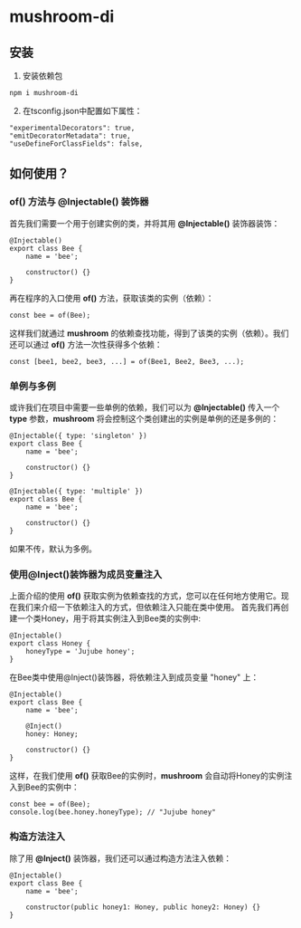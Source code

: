 # mushroom-di
## 安装
1. 安装依赖包
```
npm i mushroom-di
```
2. 在tsconfig.json中配置如下属性：
```
"experimentalDecorators": true,
"emitDecoratorMetadata": true,
"useDefineForClassFields": false,
```
## 如何使用？
### of() 方法与 @Injectable() 装饰器
首先我们需要一个用于创建实例的类，并将其用 **@Injectable()** 装饰器装饰：
```
@Injectable()
export class Bee {
    name = 'bee';

    constructor() {}
}
```

再在程序的入口使用 **of()** 方法，获取该类的实例（依赖）：
```
const bee = of(Bee);
```
这样我们就通过 **mushroom** 的依赖查找功能，得到了该类的实例（依赖）。我们还可以通过 **of()** 方法一次性获得多个依赖：
```
const [bee1, bee2, bee3, ...] = of(Bee1, Bee2, Bee3, ...);
```

### 单例与多例
或许我们在项目中需要一些单例的依赖，我们可以为 **@Injectable()** 传入一个 **type** 参数，**mushroom** 将会控制这个类创建出的实例是单例的还是多例的：
```
@Injectable({ type: 'singleton' })
export class Bee {
    name = 'bee';

    constructor() {}
}

@Injectable({ type: 'multiple' })
export class Bee {
    name = 'bee';

    constructor() {}
}
```
如果不传，默认为多例。

### 使用@Inject()装饰器为成员变量注入
上面介绍的使用 **of()** 获取实例为依赖查找的方式，您可以在任何地方使用它。现在我们来介绍一下依赖注入的方式，但依赖注入只能在类中使用。
首先我们再创建一个类Honey，用于将其实例注入到Bee类的实例中:
```
@Injectable()
export class Honey {
    honeyType = 'Jujube honey';
}
```
在Bee类中使用@Inject()装饰器，将依赖注入到成员变量 "honey" 上：
```
@Injectable()
export class Bee {
    name = 'bee';
    
    @Inject()
    honey: Honey;

    constructor() {}
}
```
这样，在我们使用 **of()** 获取Bee的实例时，**mushroom** 会自动将Honey的实例注入到Bee的实例中：
```
const bee = of(Bee);
console.log(bee.honey.honeyType); // "Jujube honey"
```

### 构造方法注入
除了用 **@Inject()** 装饰器，我们还可以通过构造方法注入依赖：
```
@Injectable()
export class Bee {
    name = 'bee';

    constructor(public honey1: Honey, public honey2: Honey) {}
}
```







